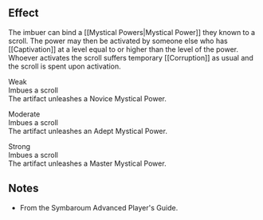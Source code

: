 ## Effect
The imbuer can bind a [[Mystical Powers|Mystical Power]] they known to a scroll. The power may then be activated by someone else who has [[Captivation]] at a level equal to or higher than the level of the power. Whoever activates the scroll suffers temporary [[Corruption]] as usual and the scroll is spent upon activation.

Weak<br>Imbues a scroll<br>The artifact unleashes a Novice Mystical Power.

Moderate<br>Imbues a scroll<br>The artifact unleashes an Adept Mystical Power.

Strong<br>Imbues a scroll<br>The artifact unleashes a Master Mystical Power.
## Notes
* From the Symbaroum Advanced Player's Guide.